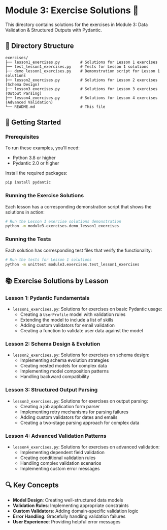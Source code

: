 # Module 3: Exercise Solutions 🧪

This directory contains solutions for the exercises in Module 3: Data Validation & Structured Outputs with Pydantic.

## 📁 Directory Structure

```
exercises/
├── lesson1_exercises.py         # Solutions for Lesson 1 exercises
├── test_lesson1_exercises.py    # Tests for Lesson 1 solutions
├── demo_lesson1_exercises.py    # Demonstration script for Lesson 1 solutions
├── lesson2_exercises.py         # Solutions for Lesson 2 exercises (Schema Design)
├── lesson3_exercises.py         # Solutions for Lesson 3 exercises (Output Parsing)
├── lesson4_exercises.py         # Solutions for Lesson 4 exercises (Advanced Validation)
└── README.md                    # This file
```

## 🚀 Getting Started

### Prerequisites

To run these examples, you'll need:

- Python 3.8 or higher
- Pydantic 2.0 or higher

Install the required packages:

```bash
pip install pydantic
```

### Running the Exercise Solutions

Each lesson has a corresponding demonstration script that shows the solutions in action:

```bash
# Run the Lesson 1 exercise solutions demonstration
python -m module3.exercises.demo_lesson1_exercises
```

### Running the Tests

Each solution has corresponding test files that verify the functionality:

```bash
# Run the tests for Lesson 1 solutions
python -m unittest module3.exercises.test_lesson1_exercises
```

## 📚 Exercise Solutions by Lesson

### Lesson 1: Pydantic Fundamentals

- `lesson1_exercises.py`: Solutions for exercises on basic Pydantic usage:
  - Creating a `UserProfile` model with validation rules
  - Extending the model to include a list of skills
  - Adding custom validators for email validation
  - Creating a function to validate user data against the model

### Lesson 2: Schema Design & Evolution

- `lesson2_exercises.py`: Solutions for exercises on schema design:
  - Implementing schema evolution strategies
  - Creating nested models for complex data
  - Implementing model composition patterns
  - Handling backward compatibility

### Lesson 3: Structured Output Parsing

- `lesson3_exercises.py`: Solutions for exercises on output parsing:
  - Creating a job application form parser
  - Implementing retry mechanisms for parsing failures
  - Adding custom validators for dates and emails
  - Creating a two-stage parsing approach for complex data

### Lesson 4: Advanced Validation Patterns

- `lesson4_exercises.py`: Solutions for exercises on advanced validation:
  - Implementing dependent field validation
  - Creating conditional validation rules
  - Handling complex validation scenarios
  - Implementing custom error messages

## 🔍 Key Concepts

- **Model Design**: Creating well-structured data models
- **Validation Rules**: Implementing appropriate constraints
- **Custom Validators**: Adding domain-specific validation logic
- **Error Handling**: Gracefully handling validation failures
- **User Experience**: Providing helpful error messages
